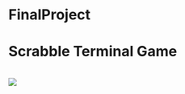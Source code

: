 # FinalProject
<html>
<h1>Scrabble Terminal Game</h1>
<br>
<img src="http://globaltoynews.typepad.com/.a/6a0133ec87bd6d970b0168e4f88ca9970c-800wi">
</html>
